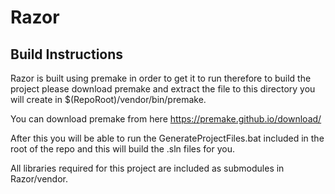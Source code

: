 # Razor

## Build Instructions

Razor is built using premake in order to get it to run therefore to build the project please download premake and extract the file to this directory you will create in $(RepoRoot)/vendor/bin/premake.

You can download premake from here https://premake.github.io/download/

After this you will be able to run the GenerateProjectFiles.bat included in the root of the repo and this will build the .sln files for you.

All libraries required for this project are included as submodules in Razor/vendor.
